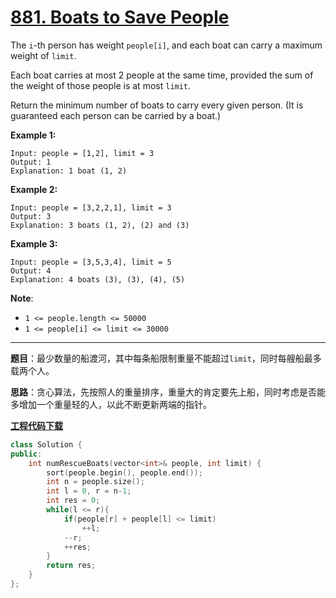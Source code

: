 # [881. Boats to Save People](https://leetcode.com/problems/boats-to-save-people/)

The `i`-th person has weight `people[i]`, and each boat can carry a maximum weight of `limit`.

Each boat carries at most 2 people at the same time, provided the sum of the weight of those people is at most `limit`.

Return the minimum number of boats to carry every given person.  (It is guaranteed each person can be carried by a boat.)

**Example 1:**

```
Input: people = [1,2], limit = 3
Output: 1
Explanation: 1 boat (1, 2)
```

**Example 2:**

```
Input: people = [3,2,2,1], limit = 3
Output: 3
Explanation: 3 boats (1, 2), (2) and (3)
```

**Example 3:**

```
Input: people = [3,5,3,4], limit = 5
Output: 4
Explanation: 4 boats (3), (3), (4), (5)
```

**Note**:

- `1 <= people.length <= 50000`
- `1 <= people[i] <= limit <= 30000`

-----

**题目**：最少数量的船渡河，其中每条船限制重量不能超过`limit`，同时每艘船最多载两个人。

**思路**：贪心算法，先按照人的重量排序，重量大的肯定要先上船，同时考虑是否能多增加一个重量轻的人，以此不断更新两端的指针。

[**工程代码下载**](https://github.com/abesft/leetcode)

```cpp
class Solution {
public:
    int numRescueBoats(vector<int>& people, int limit) {
        sort(people.begin(), people.end());
        int n = people.size();
        int l = 0, r = n-1;
        int res = 0;
        while(l <= r){
            if(people[r] + people[l] <= limit)
                ++l;
            --r;
            ++res;
        }
        return res;
    }
};
```

